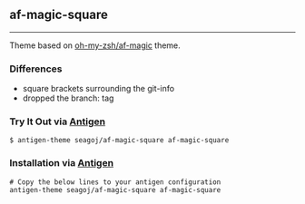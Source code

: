 ## af-magic-square
---
Theme based on [oh-my-zsh/af-magic](https://github.com/robbyrussell/oh-my-zsh) theme.

### Differences
* square brackets surrounding the git-info
* dropped the branch: tag

### Try It Out via [Antigen](https://github.com/zsh-users/antigen)
    $ antigen-theme seagoj/af-magic-square af-magic-square

### Installation via [Antigen](https://github.com/zsh-users/antigen)
    # Copy the below lines to your antigen configuration
    antigen-theme seagoj/af-magic-square af-magic-square
